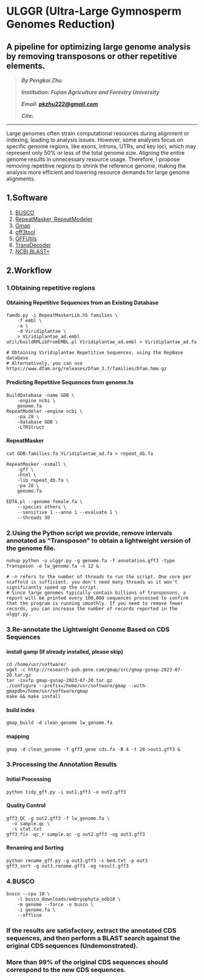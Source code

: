 # ULGGR (Ultra-Large Gymnosperm Genomes Reduction)
## A pipeline for optimizing large genome analysis by removing transposons or other repetitive elements.

> ***By Pengkai Zhu***
> 
> ***Institution: Fujian Agriculture and Forestry University***
> 
>  ***Email: pkzhu222@gmail.com***
> 
>  ***Cite:***
>  
>


------

Large genomes often strain computational resources during alignment or indexing, leading to analysis issues. However, some analyses focus on specific genome regions, like exons, introns, UTRs, and key loci, which may represent only 50% or less of the total genome size. Aligning the entire genome results in unnecessary resource usage. Therefore, I propose removing repetitive regions to shrink the reference genome, making the analysis more efficient and lowering resource demands for large genome alignments.
## 1.Software
1. [BUSCO](https://busco.ezlab.org/)
2. [RepeatMasker, RepeatModeler](http://www.repeatmasker.org/)
3. [Gmap](http://research-pub.gene.com/gmap/src/)
4. [gff3tool](https://github.com/NAL-i5K/GFF3toolkit)
5. [GFFUtils](https://github.com/fls-bioinformatics-core/GFFUtils)
6. [TransDecoder](https://github.com/TransDecoder/TransDecoder)
7. [NCBI BLAST+](https://blast.ncbi.nlm.nih.gov/Blast.cgi)
## 2.Workflow
### 1.Obtaining repetitive regions
#### Obtaining Repetitive Sequences from an Existing Database
```
famdb.py -i RepeatMaskerLib.h5 families \
	-f embl \
	-a \
	-d Viridiplantae \
	> Viridiplantae_ad.embl
util/buildRMLibFromEMBL.pl Viridiplantae_ad.embl > Viridiplantae_ad.fa

# Obtaining Viridiplantae Repetitive Sequences, using the RepBase database
# Alternatively, you can use https://www.dfam.org/releases/Dfam_3.7/families/Dfam.hmm.gz
```
#### Predicting Repetitive Sequences from genome.fa
```
BuildDatabase -name GDB \
	-engine ncbi \
	genome.fa
RepeatModeler -engine ncbi \
	-pa 28 \
	-database GDB \
	-LTRStruct
```
#### RepeatMasker
```
cat GDB-families.fa Viridiplantae_ad.fa > repeat_db.fa

RepeatMasker -xsmall \
	-gff \
	-html \
	-lib repeat_db.fa \
	-pa 28 \
	genome.fa

EDTA.pl --genome female.fa \
	--species others \
	--sensitive 1 --anno 1 --evaluate 1 \
	--threads 30
```

### 2.Using the Python script we provide, remove intervals annotated as "Transposon" to obtain a lightweight version of the genome file.
```
nohup python -u ulggr.py -g genome.fa -f annotation.gff3 -type Transposon -o lw_genome.fa -n 12 &

# -n refers to the number of threads to run the script. One core per scaffold is sufficient. you don't need many threads as it won't significantly speed up the script.
# Since large genomes typically contain billions of transposons, a report will be printed every 100,000 sequences processed to confirm that the program is running smoothly. If you need to remove fewer records, you can increase the number of records reported in the ulggr.py.
```
### 3.Re-annotate the Lightweight Genome Based on CDS Sequences

#### install gamp (If already installed, please skip)
```
cd /home/usr/software/
wget -c http://research-pub.gene.com/gmap/src/gmap-gsnap-2023-07-20.tar.gz
tar -zxvfp gmap-gsnap-2023-07-20.tar.gz
./configure --prefix=/home/usr/software/gmap --with-gmapdb=/home/usr/software/gmap
make && make install
```
#### build index
```
gmap_build -d clean_genome lw_genome.fa
```
#### mapping
```
gmap -d clean_genome -f gff3_gene cds.fa -B 4 -t 28 >out1.gff3 &
```
### 3.Processing the Annotation Results
#### Initial Processing
```
python tidy_gff.py -i out1.gff3 -o out2.gff3
```
#### Quality Control
```
gff3_QC -g out2.gff3 -f lw_genome.fa \
  -o sample.qc \
  -s stat.txt
gff3_fix -qc_r sample.qc -g out2.gff3 -og out3.gff3
```
#### Renaming and Sorting
```
python rename_gff.py -g out3.gff3 -c bed.txt -p out3
gff3_sort -g out3.rename.gff3 -og result.gff3
```
### 4.BUSCO
```
busco --cpu 10 \
	-l busco_downloads/embryophyta_odb10 \
	-m genome --force -o busco \
	-i genome.fa \
	--offline
```
### If the results are satisfactory, extract the annotated CDS sequences, and then perform a BLAST search against the original CDS sequences (Undemonstrated).
### More than 99% of the original CDS sequences should correspond to the new CDS sequences.
